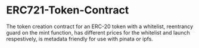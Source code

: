 # ERC721-Token-Contract
The token creation contract for an ERC-20 token with a whitelist, reentrancy guard on the mint function, has different prices for the whitelist and launch respestively,
is metadata friendly for use with pinata or ipfs.
